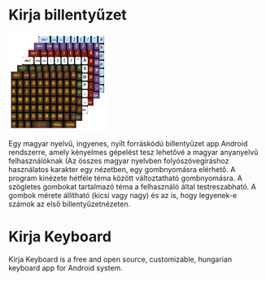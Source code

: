 ﻿<h1>Kirja billentyűzet</h1>
<img src="app/src/main/res/mipmap-xxxhdpi/ic_launcher.png"><br>

Egy magyar nyelvű, ingyenes, nyílt forráskódú billentyűzet app Android rendszerre, amely kényelmes gépelést tesz lehetővé a magyar anyanyelvű felhasználóknak (Az összes magyar nyelvben folyószövegíráshoz használatos karakter egy nézetben, egy gombnyomásra elérhető. A program kinézete hétféle téma között változtatható gombnyomásra. A szögletes gombokat tartalmazó téma a felhasználó által testreszabható. A gombok mérete állítható (kicsi vagy nagy) és az is, hogy legyenek-e számok az első billentyűzetnézeten.

<h1>Kirja Keyboard</h1>

Kirja Keyboard is a free and open source, customizable, hungarian keyboard app for Android system. 
